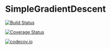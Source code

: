 # SimpleGradientDescent

[![Build Status](https://travis-ci.org/jgoldfar/SimpleGradientDescent.jl.svg?branch=master)](https://travis-ci.org/jgoldfar/SimpleGradientDescent.jl)

[![Coverage Status](https://coveralls.io/repos/jgoldfar/SimpleGradientDescent.jl/badge.svg?branch=master&service=github)](https://coveralls.io/github/jgoldfar/SimpleGradientDescent.jl?branch=master)

[![codecov.io](http://codecov.io/github/jgoldfar/SimpleGradientDescent.jl/coverage.svg?branch=master)](http://codecov.io/github/jgoldfar/SimpleGradientDescent.jl?branch=master)
